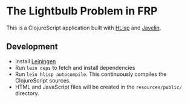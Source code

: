 # The Lightbulb Problem in FRP

This is a ClojureScript application built with
[HLisp](https://github.com/tailrecursion/lein-hlisp) and
[Javelin](https://github.com/tailrecursion/javelin).

## Development

* Install [Leiningen](https://github.com/technomancy/leiningen)
* Run `lein deps` to fetch and install dependencies
* Run `lein hlisp autocompile`.  This continuously compiles the ClojureScript sources.
* HTML and JavaScript files will be created in the `resources/public/` directory.
